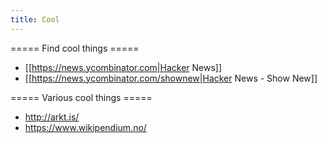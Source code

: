 ```yaml
---
title: Cool
---
```


===== Find cool things =====
* [[https://news.ycombinator.com|Hacker News]]
* [[https://news.ycombinator.com/shownew|Hacker News - Show New]]

===== Various cool things =====
* http://arkt.is/
* https://www.wikipendium.no/

